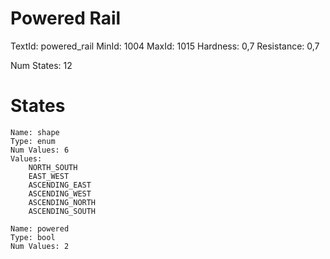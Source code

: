 # Powered Rail
TextId: powered_rail
MinId: 1004
MaxId: 1015
Hardness: 0,7
Resistance: 0,7

Num States: 12
# States
```
Name: shape
Type: enum
Num Values: 6
Values:
    NORTH_SOUTH
    EAST_WEST
    ASCENDING_EAST
    ASCENDING_WEST
    ASCENDING_NORTH
    ASCENDING_SOUTH

Name: powered
Type: bool
Num Values: 2
```